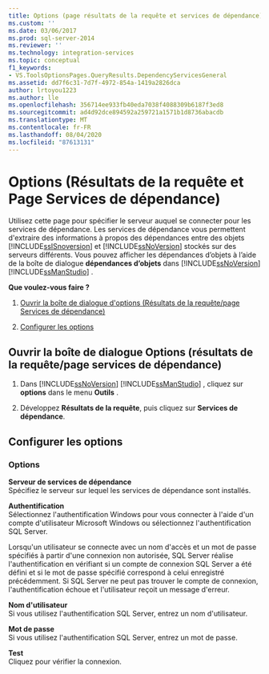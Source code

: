 ```yaml
---
title: Options (page résultats de la requête et services de dépendance) | Microsoft Docs
ms.custom: ''
ms.date: 03/06/2017
ms.prod: sql-server-2014
ms.reviewer: ''
ms.technology: integration-services
ms.topic: conceptual
f1_keywords:
- VS.ToolsOptionsPages.QueryResults.DependencyServicesGeneral
ms.assetid: dd7f6c31-7d7f-4972-854a-1419a2826dca
author: lrtoyou1223
ms.author: lle
ms.openlocfilehash: 356714ee933fb40eda7038f4088309b6187f3ed8
ms.sourcegitcommit: ad4d92dce894592a259721a1571b1d8736abacdb
ms.translationtype: MT
ms.contentlocale: fr-FR
ms.lasthandoff: 08/04/2020
ms.locfileid: "87613131"
---
```

# <a name="options-query-results-and-dependency-services-page"></a>Options (Résultats de la requête et Page Services de dépendance)
  Utilisez cette page pour spécifier le serveur auquel se connecter pour les services de dépendance. Les services de dépendance vous permettent d'extraire des informations à propos des dépendances entre des objets [!INCLUDE[ssISnoversion](../includes/ssisnoversion-md.md)] et [!INCLUDE[ssNoVersion](../includes/ssnoversion-md.md)] stockés sur des serveurs différents. Vous pouvez afficher les dépendances d’objets à l’aide de la boîte de dialogue **dépendances d’objets** dans [!INCLUDE[ssNoVersion](../includes/ssnoversion-md.md)] [!INCLUDE[ssManStudio](../includes/ssmanstudio-md.md)] .  
  
 **Que voulez-vous faire ?**  
  
1.  [Ouvrir la boîte de dialogue d'options (Résultats de la requête/page Services de dépendance)](#open_dialog)  
  
2.  [Configurer les options](#options)  
  
##  <a name="open-the-options-query-resultsdependency-services-page-dialog-box"></a><a name="open_dialog"></a>Ouvrir la boîte de dialogue Options (résultats de la requête/page services de dépendance)  
  
1.  Dans [!INCLUDE[ssNoVersion](../includes/ssnoversion-md.md)] [!INCLUDE[ssManStudio](../includes/ssmanstudio-md.md)] , cliquez sur **options** dans le menu **Outils** .  
  
2.  Développez **Résultats de la requête**, puis cliquez sur **Services de dépendance**.  
  
##  <a name="configure-the-options"></a><a name="options"></a> Configurer les options  
  
### <a name="options"></a>Options  
 **Serveur de services de dépendance**  
 Spécifiez le serveur sur lequel les services de dépendance sont installés.  
  
 **Authentification**  
 Sélectionnez l'authentification Windows pour vous connecter à l'aide d'un compte d'utilisateur Microsoft Windows ou sélectionnez l'authentification SQL Server.  
  
 Lorsqu'un utilisateur se connecte avec un nom d'accès et un mot de passe spécifiés à partir d'une connexion non autorisée, SQL Server réalise l'authentification en vérifiant si un compte de connexion SQL Server a été défini et si le mot de passe spécifié correspond à celui enregistré précédemment. Si SQL Server ne peut pas trouver le compte de connexion, l'authentification échoue et l'utilisateur reçoit un message d'erreur.  
  
 **Nom d'utilisateur**  
 Si vous utilisez l'authentification SQL Server, entrez un nom d'utilisateur.  
  
 **Mot de passe**  
 Si vous utilisez l'authentification SQL Server, entrez un mot de passe.  
  
 **Test**  
 Cliquez pour vérifier la connexion.